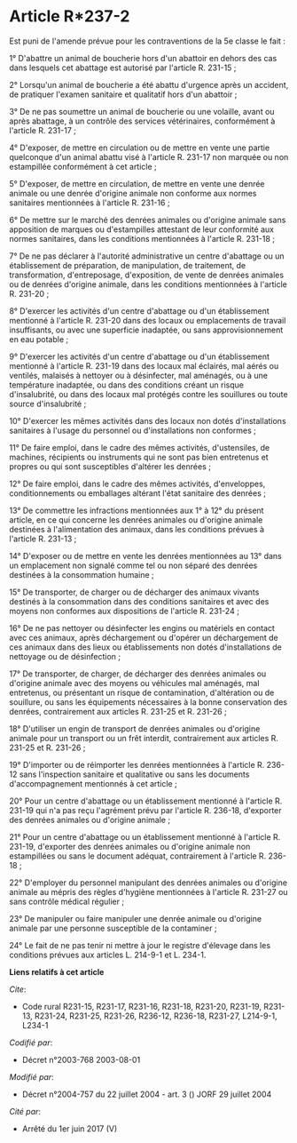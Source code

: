 # Article R*237-2

Est puni de l'amende prévue pour les contraventions de la 5e classe le fait :

1° D'abattre un animal de boucherie hors d'un abattoir en dehors des cas dans lesquels cet abattage est autorisé par
l'article R. 231-15 ;

2° Lorsqu'un animal de boucherie a été abattu d'urgence après un accident, de pratiquer l'examen sanitaire et qualitatif hors
d'un abattoir ;

3° De ne pas soumettre un animal de boucherie ou une volaille, avant ou après abattage, à un contrôle des services
vétérinaires, conformément à l'article R. 231-17 ;

4° D'exposer, de mettre en circulation ou de mettre en vente une partie quelconque d'un animal abattu visé à l'article R.
231-17 non marquée ou non estampillée conformément à cet article ;

5° D'exposer, de mettre en circulation, de mettre en vente une denrée animale ou une denrée d'origine animale non conforme
aux normes sanitaires mentionnées à l'article R. 231-16 ;

6° De mettre sur le marché des denrées animales ou d'origine animale sans apposition de marques ou d'estampilles attestant de
leur conformité aux normes sanitaires, dans les conditions mentionnées à l'article R. 231-18 ;

7° De ne pas déclarer à l'autorité administrative un centre d'abattage ou un établissement de préparation, de manipulation,
de traitement, de transformation, d'entreposage, d'exposition, de vente de denrées animales ou de denrées d'origine animale,
dans les conditions mentionnées à l'article R. 231-20 ;

8° D'exercer les activités d'un centre d'abattage ou d'un établissement mentionné à l'article R. 231-20 dans des locaux ou
emplacements de travail insuffisants, ou avec une superficie inadaptée, ou sans approvisionnement en eau potable ;

9° D'exercer les activités d'un centre d'abattage ou d'un établissement mentionné à l'article R. 231-19 dans des locaux mal
éclairés, mal aérés ou ventilés, malaisés à nettoyer ou à désinfecter, mal aménagés, ou à une température inadaptée, ou dans
des conditions créant un risque d'insalubrité, ou dans des locaux mal protégés contre les souillures ou toute source
d'insalubrité ;

10° D'exercer les mêmes activités dans des locaux non dotés d'installations sanitaires à l'usage du personnel ou
d'installations non conformes ;

11° De faire emploi, dans le cadre des mêmes activités, d'ustensiles, de machines, récipients ou instruments qui ne sont pas
bien entretenus et propres ou qui sont susceptibles d'altérer les denrées ;

12° De faire emploi, dans le cadre des mêmes activités, d'enveloppes, conditionnements ou emballages altérant l'état
sanitaire des denrées ;

13° De commettre les infractions mentionnées aux 1° à 12° du présent article, en ce qui concerne les denrées animales ou
d'origine animale destinées à l'alimentation des animaux, dans les conditions prévues à l'article R. 231-13 ;

14° D'exposer ou de mettre en vente les denrées mentionnées au 13° dans un emplacement non signalé comme tel ou non séparé
des denrées destinées à la consommation humaine ;

15° De transporter, de charger ou de décharger des animaux vivants destinés à la consommation dans des conditions sanitaires
et avec des moyens non conformes aux dispositions de l'article R. 231-24 ;

16° De ne pas nettoyer ou désinfecter les engins ou matériels en contact avec ces animaux, après déchargement ou d'opérer un
déchargement de ces animaux dans des lieux ou établissements non dotés d'installations de nettoyage ou de désinfection ;

17° De transporter, de charger, de décharger des denrées animales ou d'origine animale avec des moyens ou véhicules mal
aménagés, mal entretenus, ou présentant un risque de contamination, d'altération ou de souillure, ou sans les équipements
nécessaires à la bonne conservation des denrées, contrairement aux articles R. 231-25 et R. 231-26 ;

18° D'utiliser un engin de transport de denrées animales ou d'origine animale pour un transport ou un frêt interdit,
contrairement aux articles R. 231-25 et R. 231-26 ;

19° D'importer ou de réimporter les denrées mentionnées à l'article R. 236-12 sans l'inspection sanitaire et qualitative ou
sans les documents d'accompagnement mentionnés à cet article ;

20° Pour un centre d'abattage ou un établissement mentionné à l'article R. 231-19 qui n'a pas reçu l'agrément prévu par
l'article R. 236-18, d'exporter des denrées animales ou d'origine animale ;

21° Pour un centre d'abattage ou un établissement mentionné à l'article R. 231-19, d'exporter des denrées animales ou
d'origine animale non estampillées ou sans le document adéquat, contrairement à l'article R. 236-18 ;

22° D'employer du personnel manipulant des denrées animales ou d'origine animale au mépris des règles d'hygiène mentionnées à
l'article R. 231-27 ou sans contrôle médical régulier ;

23° De manipuler ou faire manipuler une denrée animale ou d'origine animale par une personne susceptible de la contaminer ;

24° Le fait de ne pas tenir ni mettre à jour le registre d'élevage dans les conditions prévues aux articles L. 214-9-1 et L.
234-1.

**Liens relatifs à cet article**

_Cite_:

  - Code rural R231-15, R231-17, R231-16, R231-18, R231-20, R231-19, R231-13, R231-24, R231-25, R231-26, R236-12, R236-18, R231-27, L214-9-1, L234-1

_Codifié par_:

  - Décret n°2003-768 2003-08-01

_Modifié par_:

  - Décret n°2004-757 du 22 juillet 2004 - art. 3 () JORF 29 juillet 2004

_Cité par_:

  - Arrêté du 1er juin 2017 (V)
